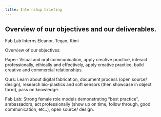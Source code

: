 ```yaml
---
title: Internship briefing
---
```

## Overview of our objectives and our deliverables.

Fab Lab Interns
Eleanor, Tegan, Kimi

Overview of our objectives:

Paper: Visual and oral communication, apply creative practice, interact professionally, ethically and effectively, apply creative practice, build creative and commercial relationships. 

Ours: Learn about digital fabrication, document process (open source/ design), research bio-plastics and soft sensors (then showcase in object form), pass on knowledge. 

Fab Lab: Strong female role models demonstrating “best practice”, ambassadors, act professionally (show up on time, follow through, good communication, etc..), open source/ design. 

